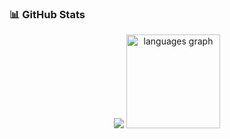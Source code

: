 
### 📊 GitHub Stats
<div align="center">
  <img src="https://github-readme-stats.vercel.app/api?username=SarthakGajera&show_icons=true&theme=radical" />
  <img src="https://github-readme-stats.vercel.app/api/top-langs?username=SarthakGajera&locale=en&hide_title=false&layout=compact&card_width=320&langs_count=5&theme=dracula&hide_border=false" height="150" alt="languages graph"  />
</div>

